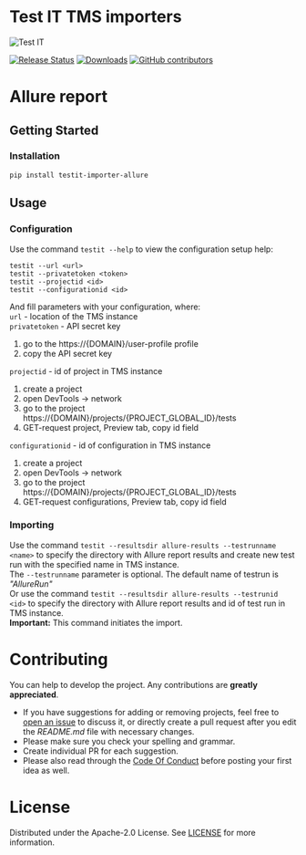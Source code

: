 # Test IT TMS importers
![Test IT](https://raw.githubusercontent.com/testit-tms/importers/main/images/banner.png)

[![Release
Status](https://img.shields.io/pypi/v/testit-importer-allure?style=plastic)](https://pypi.python.org/pypi/testit-importer-allure)
[![Downloads](https://img.shields.io/pypi/dm/testit-importer-allure?style=plastic)](https://pypi.python.org/pypi/testit-importer-allure)
[![GitHub contributors](https://img.shields.io/github/contributors/testit-tms/importers?style=plastic)](https://github.com/testit-tms/importers)

# Allure report

## Getting Started

### Installation
```
pip install testit-importer-allure
```

## Usage
### Configuration

Use the command `testit --help` to view the configuration setup help:
```
testit --url <url>
testit --privatetoken <token>
testit --projectid <id>
testit --configurationid <id>
```

And fill parameters with your configuration, where:  
`url` - location of the TMS instance  
`privatetoken` - API secret key  

1. go to the https://{DOMAIN}/user-profile profile  
2. copy the API secret key

`projectid` - id of project in TMS instance

1. create a project
2. open DevTools -> network
3. go to the project https://{DOMAIN}/projects/{PROJECT_GLOBAL_ID}/tests
4. GET-request project, Preview tab, copy id field  

`configurationid` - id of configuration in TMS instance  

1. create a project  
2. open DevTools -> network  
3. go to the project https://{DOMAIN}/projects/{PROJECT_GLOBAL_ID}/tests  
4. GET-request configurations, Preview tab, copy id field 

### Importing

Use the command `testit --resultsdir allure-results --testrunname <name>` to specify the directory with Allure report results and create new test run with the specified name in TMS instance.
<br>The `--testrunname` parameter is optional. The default name of testrun is <em>"AllureRun"</em>
<br>Or use the command `testit --resultsdir allure-results --testrunid <id>` to specify the directory with Allure report results and id of test run in TMS instance.
<br>**Important:** This command initiates the import.

# Contributing

You can help to develop the project. Any contributions are **greatly appreciated**.

* If you have suggestions for adding or removing projects, feel free to [open an issue](https://github.com/testit-tms/importers/issues/new) to discuss it, or directly create a pull request after you edit the *README.md* file with necessary changes.
* Please make sure you check your spelling and grammar.
* Create individual PR for each suggestion.
* Please also read through the [Code Of Conduct](https://github.com/testit-tms/importers/blob/master/CODE_OF_CONDUCT.md) before posting your first idea as well.

# License

Distributed under the Apache-2.0 License. See [LICENSE](https://github.com/testit-tms/importers/blob/master/LICENSE.md) for more information.

